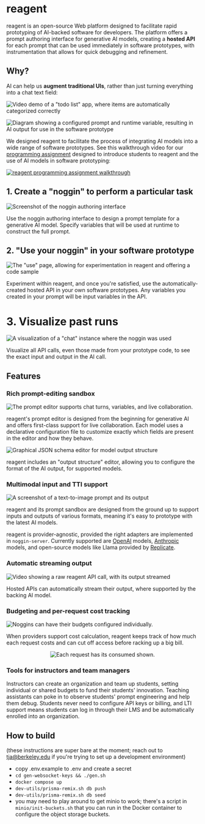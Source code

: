 # reagent

reagent is an open-source Web platform designed to facilitate rapid prototyping of AI-backed software for developers.
The platform offers a prompt authoring interface for generative AI models, creating a **hosted API** for each prompt that can be used immediately in software prototypes, with instrumentation that allows for quick debugging and refinement.

## Why?

AI can help us **augment traditional UIs**, rather than just turning everything into a chat text field:

![Video demo of a "todo list" app, where items are automatically categorized correctly](.readme-images/todo-ai.gif)

![Diagram showing a configured prompt and runtime variable, resulting in AI output for use in the software prototype](.readme-images/todo-in-use.png)

We designed reagent to facilitate the process of integrating AI models into a wide range of software prototypes. See this walkthrough video for our [programming assignment](https://docs.google.com/document/d/1icRnM4s_1evEevnNxXBkORqz7et-GxB-e9VXt5pOEyU/edit) designed to introduce students to reagent and the use of AI models in software prototyping:

[![reagent programming assignment walkthrough](https://img.youtube.com/vi/zW6F4dyj4eg/0.jpg)](https://www.youtube.com/watch?v=zW6F4dyj4eg)

## 1. Create a "noggin" to perform a particular task

![Screenshot of the noggin authoring interface](.readme-images/noggin-authoring.png)

Use the noggin authoring interface to design a prompt template for a generative AI model.
Specify variables that will be used at runtime to construct the full prompt.

## 2. "Use your noggin" in your software prototype

![The "use" page, allowing for experimentation in reagent and offering a code sample](.readme-images/noggin-use.png)

Experiment within reagent, and once you're satisfied, use the automatically-created hosted API in your own software prototypes.
Any variables you created in your prompt will be input variables in the API.

# 3. Visualize past runs

![A visualization of a "chat" instance where the noggin was used](.readme-images/noggin-use-instance.png)

Visualize all API calls, even those made from your prototype code, to see the exact input and output in the AI call.

## Features

### Rich prompt-editing sandbox

![The prompt editor supports chat turns, variables, and live collaboration.](.readme-images/reagent-editor.gif)

reagent's prompt editor is designed from the beginning for generative AI and offers first-class support for live collaboration. Each model uses a declarative configuration file to customize exactly which fields are present in the editor and how they behave.

![Graphical JSON schema editor for model output structure](.readme-images/output-structure.png)

reagent includes an "output structure" editor, allowing you to configure the format of the AI output, for supported models.

### Multimodal input and TTI support

![A screenshot of a text-to-image prompt and its output](.readme-images/tti-dragon.webp)

reagent and its prompt sandbox are designed from the ground up to support inputs and outputs of various formats, meaning it's easy to prototype with the latest AI models.

reagent is provider-agnostic, provided the right adapters are implemented in `noggin-server`. Currently supported are [OpenAI](https://openai.com/) models, [Anthropic](https://www.anthropic.com/) models, and open-source models like Llama provided by [Replicate](https://replicate.com/).

### Automatic streaming output

![Video showing a raw reagent API call, with its output streamed](.readme-images/reagent-streaming.gif)

Hosted APIs can automatically stream their output, where supported by the backing AI model.

### Budgeting and per-request cost tracking

![Noggins can have their budgets configured individually.](.readme-images/budget-1.png)

When providers support cost calculation, reagent keeps track of how much each request costs and can cut off access before racking up a big bill.

<p align="center">
  <img src=".readme-images/budget-2.png" alt="Each request has its consumed shown.">
</p>

### Tools for instructors and team managers

Instructors can create an organization and team up students, setting individual or shared budgets to fund their students' innovation. Teaching assistants can poke in to observe students' prompt engineering and help them debug.
Students never need to configure API keys or billing, and LTI support means students can log in through their LMS and be automatically enrolled into an organization.

## How to build

(these instructions are super bare at the moment; reach out to tja@berkeley.edu if you're trying to set up a development environment)

- copy .env.example to .env and create a secret
- `cd gen-websocket-keys && ./gen.sh`
- `docker compose up`
- `dev-utils/prisma-remix.sh db push`
- `dev-utils/prisma-remix.sh db seed`
- you may need to play around to get minio to work; there's a script in `minio/init-buckets.sh` that you can run in the Docker container to configure the object storage buckets.
